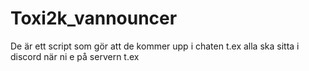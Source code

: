 # Toxi2k_vannouncer
De är ett script som gör att de kommer upp i chaten t.ex alla ska sitta i discord när ni e på servern t.ex
